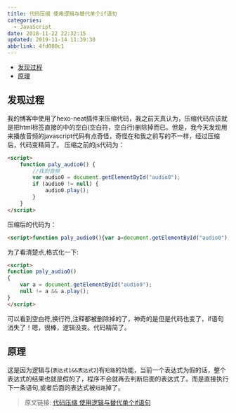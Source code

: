 ```yaml
---
title: 代码压缩 使用逻辑与替代单个if语句
categories: 
  - JavaScript
date: 2018-11-22 22:32:15
updated: 2019-11-14 11:39:30
abbrlink: 4fd080c1
---
```

<div id='my_toc'>

- [发现过程](/blog/4fd080c1/#发现过程)
- [原理](/blog/4fd080c1/#原理)

</div>
<!--more-->
<script>if (navigator.platform.toLowerCase() == 'win32'){document.getElementById('my_toc').style.display = 'none';}</script>

<!--end-->
## 发现过程 ##
我的博客中使用了hexo-neat插件来压缩代码，我之前天真认为，压缩代码应该就是把html标签直接的中的空白(空白符，空白行)删除掉而已。但是，我今天发现用来播放音频的javascript代码有点奇怪，奇怪在和我之前写的不一样，经过压缩后，代码变精简了。
压缩之前的js代码为：
```html
<script>
    function paly_audio0() {
        //找到音频
        var audio0 = document.getElementById("audio0");
        if (audio0 != null) {
            audio0.play();
        }
    }
</script>
```
压缩后的代码为：
```html
<script>function paly_audio0(){var a=document.getElementById("audio0");null!=a&&a.play()}</script>
```
为了看清楚点,格式化一下:
```html
<script>
function paly_audio0()
{ 
    var a = document.getElementById("audio0");
    null != a && a.play();
}
</script>
```
可以看到空白符,换行符,注释都被删除掉的了，神奇的是但是代码也变了，if语句消失了！嗯，很棒，逻辑没变。代码精简了。
## 原理 ##
这是因为逻辑与(`表达式1&&表达式2`)有`短路`的功能，当前一个表达式为假的话，整个表达式的结果也就是假的了，程序不会就再去判断后面的表达式了。而是直接执行下一条语句,或者后面的表达式被`短路`掉了。

>原文链接: [代码压缩 使用逻辑与替代单个if语句](https://lanlan2017.github.io/blog/4fd080c1/)
